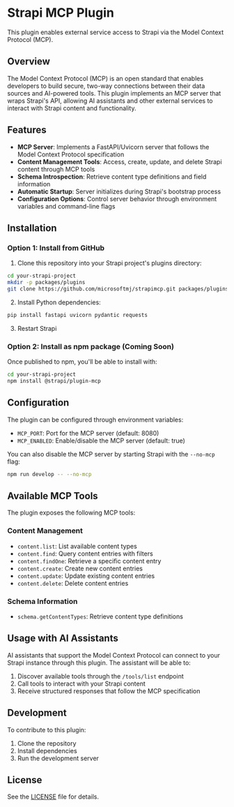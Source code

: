 # Strapi MCP Plugin

This plugin enables external service access to Strapi via the Model Context Protocol (MCP).

## Overview

The Model Context Protocol (MCP) is an open standard that enables developers to build secure, two-way connections between their data sources and AI-powered tools. This plugin implements an MCP server that wraps Strapi's API, allowing AI assistants and other external services to interact with Strapi content and functionality.

## Features

- **MCP Server**: Implements a FastAPI/Uvicorn server that follows the Model Context Protocol specification
- **Content Management Tools**: Access, create, update, and delete Strapi content through MCP tools
- **Schema Introspection**: Retrieve content type definitions and field information
- **Automatic Startup**: Server initializes during Strapi's bootstrap process
- **Configuration Options**: Control server behavior through environment variables and command-line flags

## Installation

### Option 1: Install from GitHub

1. Clone this repository into your Strapi project's plugins directory:

```bash
cd your-strapi-project
mkdir -p packages/plugins
git clone https://github.com/microsoftmj/strapimcp.git packages/plugins/mcp
```

2. Install Python dependencies:

```bash
pip install fastapi uvicorn pydantic requests
```

3. Restart Strapi

### Option 2: Install as npm package (Coming Soon)

Once published to npm, you'll be able to install with:

```bash
cd your-strapi-project
npm install @strapi/plugin-mcp
```

## Configuration

The plugin can be configured through environment variables:

- `MCP_PORT`: Port for the MCP server (default: 8080)
- `MCP_ENABLED`: Enable/disable the MCP server (default: true)

You can also disable the MCP server by starting Strapi with the `--no-mcp` flag:

```bash
npm run develop -- --no-mcp
```

## Available MCP Tools

The plugin exposes the following MCP tools:

### Content Management

- `content.list`: List available content types
- `content.find`: Query content entries with filters
- `content.findOne`: Retrieve a specific content entry
- `content.create`: Create new content entries
- `content.update`: Update existing content entries
- `content.delete`: Delete content entries

### Schema Information

- `schema.getContentTypes`: Retrieve content type definitions

## Usage with AI Assistants

AI assistants that support the Model Context Protocol can connect to your Strapi instance through this plugin. The assistant will be able to:

1. Discover available tools through the `/tools/list` endpoint
2. Call tools to interact with your Strapi content
3. Receive structured responses that follow the MCP specification

## Development

To contribute to this plugin:

1. Clone the repository
2. Install dependencies
3. Run the development server

## License

See the [LICENSE](LICENSE) file for details.
